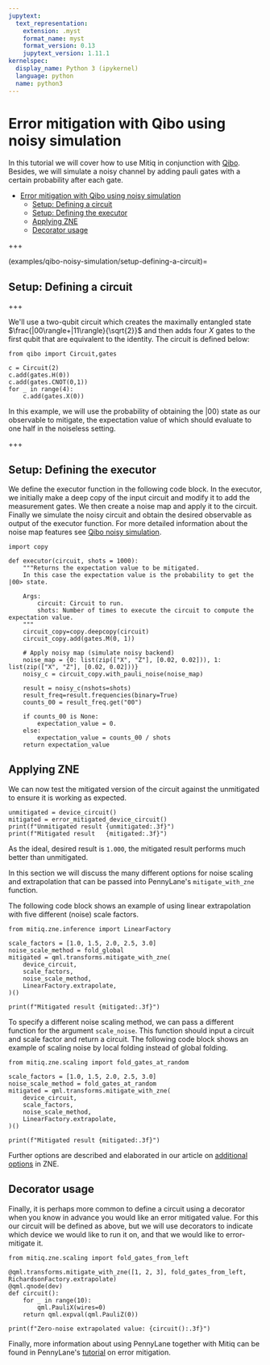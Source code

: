```yaml
---
jupytext:
  text_representation:
    extension: .myst
    format_name: myst
    format_version: 0.13
    jupytext_version: 1.11.1
kernelspec:
  display_name: Python 3 (ipykernel)
  language: python
  name: python3
---
```


# Error mitigation with Qibo using noisy simulation


In this tutorial we will cover how to use Mitiq in conjunction with [Qibo](https://qibo.science/). Besides, we will simulate a noisy channel by adding pauli gates with a certain probability after each gate.

- [Error mitigation with Qibo using noisy simulation ](#error-mitigation-with-qibo-using-noisy-simulation)
  - [Setup: Defining a circuit](#setup-defining-a-circuit)
  - [Setup: Defining the executor](#setup-defining-the-executor)
  - [Applying ZNE](#applying-zne)
  - [Decorator usage](#decorator-usage)

+++

(examples/qibo-noisy-simulation/setup-defining-a-circuit)=
## Setup: Defining a circuit

+++

We'll use a two-qubit circuit which creates the maximally entangled state $\frac{|00\rangle+|11\rangle}{\sqrt{2}}$ and then adds four  $X$ gates to the first qubit that are equivalent to the identity. The circuit is defined below: 

```{code-cell} ipython3
from qibo import Circuit,gates

c = Circuit(2) 
c.add(gates.H(0)) 
c.add(gates.CNOT(0,1))
for _ in range(4): 
    c.add(gates.X(0))
```

In this example, we will use the probability of obtaining the $|00\rangle$ state as our observable to mitigate, the expectation value of which should evaluate to one half in the noiseless setting.

+++

## Setup: Defining the executor 

We define the executor function in the following code block. In the executor, we initially make a deep copy of the input circuit and modify it to add the measurement gates. We then create a noise map and apply it to the circuit. Finally we simulate the noisy circuit and obtain the desired observable as output of the executor function. For more detailed information about the noise map features see [Qibo noisy simulation](<https://qibo.science/qibo/stable/code-examples/advancedexamples.html#adding-noise-after-every-gate>).  

```{code-cell} ipython3
import copy

def executor(circuit, shots = 1000):
    """Returns the expectation value to be mitigated. 
    In this case the expectation value is the probability to get the |00> state. 

    Args:
        circuit: Circuit to run.
        shots: Number of times to execute the circuit to compute the expectation value.
    """
    circuit_copy=copy.deepcopy(circuit) 
    circuit_copy.add(gates.M(0, 1)) 

    # Apply noisy map (simulate noisy backend)
    noise_map = {0: list(zip(["X", "Z"], [0.02, 0.02])), 1: list(zip(["X", "Z"], [0.02, 0.02]))}
    noisy_c = circuit_copy.with_pauli_noise(noise_map)

    result = noisy_c(nshots=shots)
    result_freq=result.frequencies(binary=True)
    counts_00 = result_freq.get("00")
     
    if counts_00 is None:
        expectation_value = 0.
    else:
        expectation_value = counts_00 / shots  
    return expectation_value
```

## Applying ZNE

We can now test the mitigated version of the circuit against the unmitigated to ensure it is working as expected.

```{code-cell} ipython3
unmitigated = device_circuit()
mitigated = error_mitigated_device_circuit()
print(f"Unmitigated result {unmitigated:.3f}")
print(f"Mitigated result   {mitigated:.3f}")
```

As the ideal, desired result is `1.000`, the mitigated result performs much better than unmitigated.

In this section we will discuss the many different options for noise scaling and extrapolation that can be passed into PennyLane's `mitigate_with_zne` function.

The following code block shows an example of using linear extrapolation with five different (noise) scale factors.

```{code-cell} ipython3
from mitiq.zne.inference import LinearFactory

scale_factors = [1.0, 1.5, 2.0, 2.5, 3.0]
noise_scale_method = fold_global
mitigated = qml.transforms.mitigate_with_zne(
    device_circuit,
    scale_factors,
    noise_scale_method,
    LinearFactory.extrapolate, 
)()

print(f"Mitigated result {mitigated:.3f}")
```

To specify a different noise scaling method, we can pass a different function for the argument ``scale_noise``.
This function should input a circuit and scale factor and return a circuit.
The following code block shows an example of scaling noise by local folding instead of global folding.

```{code-cell} ipython3
from mitiq.zne.scaling import fold_gates_at_random

scale_factors = [1.0, 1.5, 2.0, 2.5, 3.0]
noise_scale_method = fold_gates_at_random
mitigated = qml.transforms.mitigate_with_zne(
    device_circuit,
    scale_factors,
    noise_scale_method,
    LinearFactory.extrapolate, 
)()

print(f"Mitigated result {mitigated:.3f}")
```

Further options are described and elaborated in our article on [additional options](../guide/zne-3-options.md) in ZNE.


## Decorator usage

Finally, it is perhaps more common to define a circuit using a decorator when you know in advance you would like an error mitigated value.
For this our circuit will be defined as above, but we will use decorators to indicate which device we would like to run it on, and that we would like to error-mitigate it.

```{code-cell} ipython3
from mitiq.zne.scaling import fold_gates_from_left

@qml.transforms.mitigate_with_zne([1, 2, 3], fold_gates_from_left, RichardsonFactory.extrapolate)
@qml.qnode(dev)
def circuit():
    for _ in range(10):
        qml.PauliX(wires=0)
    return qml.expval(qml.PauliZ(0))

print(f"Zero-noise extrapolated value: {circuit():.3f}")
```

Finally, more information about using PennyLane together with Mitiq can be found in PennyLane's [tutorial](https://pennylane.ai/qml/demos/tutorial_error_mitigation.html) on error mitigation.
